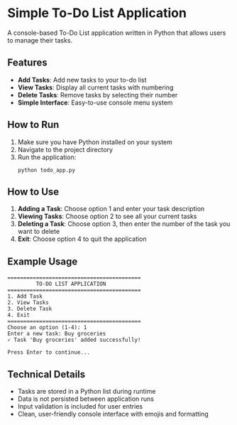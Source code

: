 # Simple To-Do List Application

A console-based To-Do List application written in Python that allows users to manage their tasks.

## Features

- **Add Tasks**: Add new tasks to your to-do list
- **View Tasks**: Display all current tasks with numbering
- **Delete Tasks**: Remove tasks by selecting their number
- **Simple Interface**: Easy-to-use console menu system

## How to Run

1. Make sure you have Python installed on your system
2. Navigate to the project directory
3. Run the application:
   ```
   python todo_app.py
   ```

## How to Use

1. **Adding a Task**: Choose option 1 and enter your task description
2. **Viewing Tasks**: Choose option 2 to see all your current tasks
3. **Deleting a Task**: Choose option 3, then enter the number of the task you want to delete
4. **Exit**: Choose option 4 to quit the application

## Example Usage

```
==========================================
         TO-DO LIST APPLICATION
==========================================
1. Add Task
2. View Tasks
3. Delete Task
4. Exit
==========================================
Choose an option (1-4): 1
Enter a new task: Buy groceries
✓ Task 'Buy groceries' added successfully!

Press Enter to continue...
```

## Technical Details

- Tasks are stored in a Python list during runtime
- Data is not persisted between application runs
- Input validation is included for user entries
- Clean, user-friendly console interface with emojis and formatting